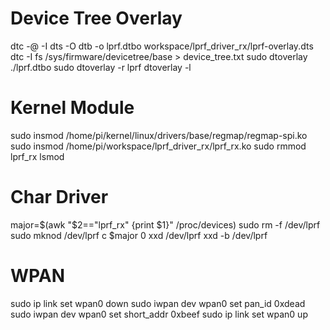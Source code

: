 # Device Tree Overlay
dtc -@ -I dts -O dtb -o lprf.dtbo workspace/lprf_driver_rx/lprf-overlay.dts
dtc -I fs /sys/firmware/devicetree/base > device_tree.txt
sudo dtoverlay ./lprf.dtbo
sudo dtoverlay -r lprf
dtoverlay -l

# Kernel Module
sudo insmod /home/pi/kernel/linux/drivers/base/regmap/regmap-spi.ko
sudo insmod /home/pi/workspace/lprf_driver_rx/lprf_rx.ko
sudo rmmod lprf_rx
lsmod

# Char Driver
major=$(awk "\$2==\"lprf_rx\" {print \$1}" /proc/devices)
sudo rm -f /dev/lprf
sudo mknod /dev/lprf c $major 0
xxd /dev/lprf
xxd -b /dev/lprf

# WPAN
sudo ip link set wpan0 down
sudo iwpan dev wpan0 set pan_id 0xdead
sudo iwpan dev wpan0 set short_addr 0xbeef
sudo ip link set wpan0 up
